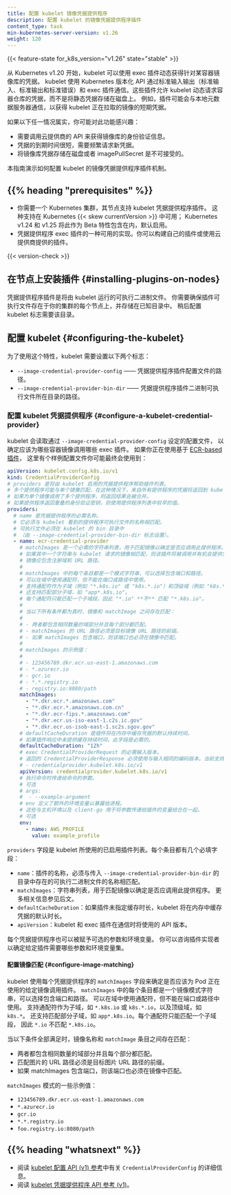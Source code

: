 ```yaml
---
title: 配置 kubelet 镜像凭据提供程序
description: 配置 kubelet 的镜像凭据提供程序插件
content_type: task
min-kubernetes-server-version: v1.26
weight: 120
---
```



{{< feature-state for_k8s_version="v1.26" state="stable" >}}


从 Kubernetes v1.20 开始，kubelet 可以使用 exec 插件动态获得针对某容器镜像库的凭据。
kubelet 使用 Kubernetes 版本化 API 通过标准输入输出（标准输入、标准输出和标准错误）和
exec 插件通信。这些插件允许 kubelet 动态请求容器仓库的凭据，而不是将静态凭据存储在磁盘上。
例如，插件可能会与本地元数据服务器通信，以获得 kubelet 正在拉取的镜像的短期凭据。

如果以下任一情况属实，你可能对此功能感兴趣：

* 需要调用云提供商的 API 来获得镜像库的身份验证信息。
* 凭据的到期时间很短，需要频繁请求新凭据。
* 将镜像库凭据存储在磁盘或者 imagePullSecret 是不可接受的。

本指南演示如何配置 kubelet 的镜像凭据提供程序插件机制。

## {{% heading "prerequisites" %}}

* 你需要一个 Kubernetes 集群，其节点支持 kubelet 凭据提供程序插件。
  这种支持在 Kubernetes {{< skew currentVersion >}} 中可用；
  Kubernetes v1.24 和 v1.25 将此作为 Beta 特性包含在内，默认启用。
* 凭据提供程序 exec 插件的一种可用的实现。你可以构建自己的插件或使用云提供商提供的插件。

{{< version-check >}}


## 在节点上安装插件  {#installing-plugins-on-nodes}

凭据提供程序插件是将由 kubelet 运行的可执行二进制文件。
你需要确保插件可执行文件存在于你的集群的每个节点上，并存储在已知目录中。
稍后配置 kubelet 标志需要该目录。

## 配置 kubelet  {#configuring-the-kubelet}

为了使用这个特性，kubelet 需要设置以下两个标志：

* `--image-credential-provider-config` —— 凭据提供程序插件配置文件的路径。
* `--image-credential-provider-bin-dir` —— 凭据提供程序插件二进制可执行文件所在目录的路径。

### 配置 kubelet 凭据提供程序  {#configure-a-kubelet-credential-provider}

kubelet 会读取通过 `--image-credential-provider-config` 设定的配置文件，
以确定应该为哪些容器镜像调用哪些 exec 插件。
如果你正在使用基于 [ECR-based 插件](https://github.com/kubernetes/cloud-provider-aws/tree/master/cmd/ecr-credential-provider)，
这里有个样例配置文件你可能最终会使用到：

```yaml
apiVersion: kubelet.config.k8s.io/v1
kind: CredentialProviderConfig
# providers 是将由 kubelet 启用的凭据提供程序帮助插件列表。
# 多个提供程序可能与单个镜像匹配，在这种情况下，来自所有提供程序的凭据将返回到 kubelet。
# 如果为单个镜像调用了多个提供程序，则返回结果会被合并。
# 如果提供程序返回重叠的身份验证密钥，则使用提供程序列表中较早的值。
providers:
  # name 是凭据提供程序的必需名称。 
  # 它必须与 kubelet 看到的提供程序可执行文件的名称相匹配。
  # 可执行文件必须在 kubelet 的 bin 目录中
  # （由 --image-credential-provider-bin-dir 标志设置）。
  - name: ecr-credential-provider
    # matchImages 是一个必需的字符串列表，用于匹配镜像以确定是否应调用此提供程序。
    # 如果其中一个字符串与 kubelet 请求的镜像相匹配，则该插件将被调用并有机会提供凭据。
    # 镜像应包含注册域和 URL 路径。
    #
    # matchImages 中的每个条目都是一个模式字符串，可以选择包含端口和路径。
    # 可以在域中使用通配符，但不能在端口或路径中使用。
    # 支持通配符作为子域（例如 "*.k8s.io" 或 "k8s.*.io"）和顶级域（例如 "k8s.*"）。
    # 还支持匹配部分子域，如 "app*.k8s.io"。
    # 每个通配符只能匹配一个子域段，因此 "*.io" **不** 匹配 "*.k8s.io"。
    #
    # 当以下所有条件都为真时，镜像和 matchImage 之间存在匹配：
    #
    # - 两者都包含相同数量的域部分并且每个部分都匹配。
    # - matchImages 的 URL 路径必须是目标镜像 URL 路径的前缀。
    # - 如果 matchImages 包含端口，则该端口也必须在镜像中匹配。
    #
    # matchImages 的示例值：
    #
    # - 123456789.dkr.ecr.us-east-1.amazonaws.com
    # - *.azurecr.io
    # - gcr.io
    # - *.*.registry.io
    # - registry.io:8080/path
    matchImages:
      - "*.dkr.ecr.*.amazonaws.com"
      - "*.dkr.ecr.*.amazonaws.com.cn"
      - "*.dkr.ecr-fips.*.amazonaws.com"
      - "*.dkr.ecr.us-iso-east-1.c2s.ic.gov"
      - "*.dkr.ecr.us-isob-east-1.sc2s.sgov.gov"
    # defaultCacheDuration 是插件将在内存中缓存凭据的默认持续时间。
    # 如果插件响应中未提供缓存持续时间。此字段是必需的。
    defaultCacheDuration: "12h"
    # exec CredentialProviderRequest 的必需输入版本。
    # 返回的 CredentialProviderResponse 必须使用与输入相同的编码版本。当前支持的值为：
    # - credentialprovider.kubelet.k8s.io/v1
    apiVersion: credentialprovider.kubelet.k8s.io/v1
    # 执行命令时传递给命令的参数。
    # 可选
    # args:
    #  - --example-argument
    # env 定义了额外的环境变量以暴露给进程。
    # 这些与主机环境以及 client-go 用于将参数传递给插件的变量结合在一起。
    # 可选
    env:
      - name: AWS_PROFILE
        value: example_profile
```

`providers` 字段是 kubelet 所使用的已启用插件列表。每个条目都有几个必填字段：

* `name`：插件的名称，必须与传入 `--image-credential-provider-bin-dir`
  的目录中存在的可执行二进制文件的名称相匹配。
* `matchImages`：字符串列表，用于匹配镜像以确定是否应调用此提供程序。
  更多相关信息参见后文。
* `defaultCacheDuration`：如果插件未指定缓存时长，kubelet 将在内存中缓存凭据的默认时长。
* `apiVersion`：kubelet 和 exec 插件在通信时将使用的 API 版本。

每个凭据提供程序也可以被赋予可选的参数和环境变量。
你可以咨询插件实现者以确定给定插件需要哪些参数和环境变量集。

#### 配置镜像匹配  {#configure-image-matching}

kubelet 使用每个凭据提供程序的 `matchImages` 字段来确定是否应该为 Pod
正在使用的给定镜像调用插件。
`matchImages` 中的每个条目都是一个镜像模式字符串，可以选择包含端口和路径。
可以在域中使用通配符，但不能在端口或路径中使用。
支持通配符作为子域，如 `*.k8s.io` 或 `k8s.*.io`，以及顶级域，如 `k8s.*`。
还支持匹配部分子域，如 `app*.k8s.io`。每个通配符只能匹配一个子域段，
因此 `*.io` 不匹配 `*.k8s.io`。

当以下条件全部满足时，镜像名称和 `matchImage` 条目之间存在匹配：

* 两者都包含相同数量的域部分并且每个部分都匹配。
* 匹配图片的 URL 路径必须是目标图片 URL 路径的前缀。
* 如果 matchImages 包含端口，则该端口也必须在镜像中匹配。

`matchImages` 模式的一些示例值：

* `123456789.dkr.ecr.us-east-1.amazonaws.com`
* `*.azurecr.io`
* `gcr.io`
* `*.*.registry.io`
* `foo.registry.io:8080/path`

## {{% heading "whatsnext" %}}

* 阅读 [kubelet 配置 API (v1) 参考](/zh-cn/docs/reference/config-api/kubelet-config.v1/)中有关
  `CredentialProviderConfig` 的详细信息。
* 阅读 [kubelet 凭据提供程序 API 参考 (v1)](/zh-cn/docs/reference/config-api/kubelet-credentialprovider.v1/)。
